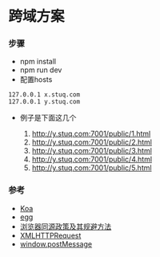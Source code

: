 # 跨域方案

### 步骤

* npm install
* npm run dev
* 配置hosts

```
127.0.0.1 x.stuq.com
127.0.0.1 y.stuq.com
```

* 例子是下面这几个

    1. http://y.stuq.com:7001/public/1.html
    2. http://y.stuq.com:7001/public/2.html
    3. http://y.stuq.com:7001/public/3.html
    4. http://y.stuq.com:7001/public/4.html
    5. http://y.stuq.com:7001/public/5.html
    
    

### 参考

* [Koa](https://github.com/koajs/koa)
* [egg](https://eggjs.org/)
* [浏览器同源政策及其规避方法](http://www.ruanyifeng.com/blog/2016/04/same-origin-policy.html)
* [XMLHTTPRequest](https://developer.mozilla.org/zh-CN/docs/Web/API/XMLHttpRequest)
* [window.postMessage](https://developer.mozilla.org/zh-CN/docs/Web/API/Window/postMessage)

